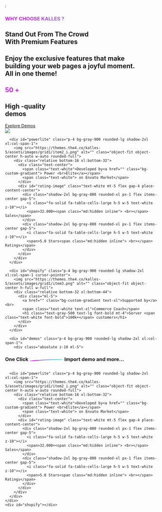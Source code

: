 <section id="gridlayouts" class="bg-black py-5">
  <div id="inner-grid">
    <div id="headtext" class="p-5 grid xl:grid-cols-2">
      <div class="">
        <div id="textcolor" class="flex place-content-center gap-2 xl:place-content-start xl:text-xl">
          <i class="text-white bg-custom-gradient">i</i>
          <h3 class="text-white bg-custom-gradient">WHY CHOOSE KALLES ?</h3>
        </div>
        <div id="text" class="py-3">
          <h1 class="text-center text-white text-2xl font-bold xl:text-start xl:text-5xl">Stand Out From The Crowd<span class="hidden xl:inline"><br></span>With Premium Features</h1>
        </div>
      </div>
      <div class="xl:place-content-end">
        <h1 class="text-gray-500 text-center font-bold xl:text-start xl:text-xl xl:float-end ">Enjoy the exclusive features that make<span class="hidden xl:inline"><br></span>building your web pages a joyful moment.<span class="hidden xl:inline"><br></span>All in one theme!</h1>
      </div>
    </div>
    <div id="layouts" class="p-5 grid md:grid-cols-3 sm:grid-cols-2 gap-6">
      <div id="flex" class="p-4 bg-gray-900 rounded-lg shadow-2xl sm:flex sm:gap-7 md:col-span-2 sm:col-span-2">
        <div>
          <h1 class="bg-custom-gradient text-5xl font-semibold text-white">50 +</h1>
          <h1 class="mt-3 text-2xl font-bold text-white">High -quality<span class="md:hidden inline"> <br></span> demos</h1>
          <div class="flex mt-5">
            <div class="effect-custom rounded-2xl">
              <a href="sundhar" class="relative flex items-center justify-center gap-1 rounded-md border-2 p-3 py-2 border-gray-500 bg-black font-medium text-white backdrop-blur-3xl hover:bg-gray-800 sm:py-2 lg:py-3 md:py-3 xl:py-3">
                <i class="fa-solid fa-table-cells-large h-5 w-5 text-white z-10"></i>
                <span class="cta_text z-10 text-white md:text-xl xl:text-xl">Explore Demos</span>
                <div class="absolute inset-0 flex items-center justify-center overflow-hidden">
                  <span class="h-full w-full animate-pulse bg-opacity-40 bg-gradient-to-r from-violet-700 to-indigo-700"></span>
                  <span class="h-full w-full animate-pulse bg-opacity-40 bg-gradient-to-r from-indigo-700 to-cyan-500 delay-150"></span>
                  <span class="h-full w-full animate-pulse bg-opacity-40 bg-gradient-to-r from-cyan-500 to-violet-700 delay-300"></span>
                </div>
              </a>
            </div>
          </div>
        </div>
        <div class="mt-5 sm:ml-12">
          <img src="https://themes.the4.co/kalles-5/assets/images/grid1/item1.png" class="object-cover sm:h-auto sm:w-full">
        </div>
      </div>

      <div id="powerlite" class="p-4 bg-gray-900 rounded-lg shadow-2xl xl:col-span-1">
        <img src="https://themes.the4.co/kalles-5/assets/images/grid1/item2_i.png" alt="" class="object-fit object-center h-auto w-auto rounded-full">
        <div class="relative bottom-16 xl:bottom-32">
          <div class="text-center">
            <span class="text-white">Developed by<a href="" class="bg-custom-gradient"> Power <br>Elite</a></span>
            <span class="text-white"> on Envato Market</span>
          </div>
          <div id="rating-image" class="text-white mt-5 flex gap-4 place-content-center">
            <div class="shadow-2xl bg-gray-800 rounded-xl px-1 flex items-center gap-5">
              <i class="fa-solid fa-table-cells-large h-5 w-5 text-white z-10"></i>
              <span>32.000+<span class="md:hidden inline"> <br></span> Sales</span>
            </div>
            <div class="shadow-2xl bg-gray-800 rounded-xl px-1 flex items-center gap-5">
              <i class="fa-solid fa-table-cells-large h-5 w-5 text-white z-10"></i>
              <span>5.0 Stars<span class="md:hidden inline"> <br></span> Ratings</span>
            </div>
          </div>
        </div>
      </div>

      <div id="shopify" class="p-4 bg-gray-900 rounded-lg shadow-2xl xl:col-span-1 cursor-pointer">
        <img src="https://themes.the4.co/kalles-5/assets/images/grid1/item3.png" alt="" class="object-fit object-center h-full w-full">
        <div class="relative bottom-32 xl:bottom-44">
          <div class="ml-5">
            <a href="" class="bg-custom-gradient text-xl">Supported by</a><br>
            <span class="text-white text-xl">Commerce Coach</span>
            <h1 class="text-gray-500 text-lg font-bold mt-4">Server <span class="text-white font-bold">100k+</span> customers</h1>
          </div>
        </div>
      </div>

      <div id="demos" class="p-4 bg-gray-900 rounded-lg shadow-2xl xl:col-span-1">
        <div class="absolute z-10 ml-5">
<h3 class="text-white xl:mt-5" data-wow-delay="0.2s" data-wow-duration="1s"><span class="text-white text-lg">One Click<svg class="" xmlns="http://www.w3.org/2000/svg" width="119" height="6" viewBox="0 0 119 6" fill="none">
<path d="M119 0.885906C118.394 0.845638 117.839 0.845638 117.233 0.845638C116.627 0.845638 116.072 0.805369 115.466 0.765101C114.153 0.684564 112.891 0.563758 111.578 0.483222C109.104 0.322148 106.58 0.161074 104.106 0.120805C101.834 0.0402685 99.5117 0 97.2397 0C96.6339 0 96.028 0 95.4726 0C93.2007 0.0402685 90.9287 0.0402685 88.6568 0.0805369C83.3555 0.201342 78.0038 0.322148 72.7026 0.52349C67.5023 0.724832 62.3021 0.926175 57.1523 1.16779C54.6279 1.28859 52.053 1.4094 49.5286 1.5302C46.7518 1.73154 43.975 1.85235 41.2486 2.01342C35.5435 2.37584 29.8888 2.69799 24.1837 3.0604C19.2359 3.38255 14.3386 3.8255 9.44124 4.38926C6.31099 4.79195 3.13025 5.2349 0 5.67785C3.58464 5.87919 7.21977 5.95973 10.8549 6C13.2278 6 15.6008 5.95973 17.9232 5.91946C19.4378 5.87919 20.9525 5.79866 22.5176 5.71812C23.4769 5.67785 24.3857 5.59732 25.2944 5.51678C27.7684 5.31544 30.2927 5.15436 32.7667 4.95302C35.6445 4.75168 38.4718 4.51007 41.3496 4.30872C44.2779 4.10738 47.2567 3.90604 50.185 3.7047C52.8104 3.54362 55.4862 3.38255 58.1621 3.22148C60.737 3.0604 63.3623 2.9396 65.9372 2.81879C68.5626 2.69799 71.1375 2.57718 73.7628 2.45638C76.4387 2.33557 79.0641 2.2953 81.7399 2.21477C86.5868 2.05369 91.4336 2.01342 96.3309 1.97315C99.0573 1.97315 101.733 1.89262 104.459 1.81208C107.135 1.73154 109.811 1.65101 112.437 1.5302C113.497 1.48993 114.608 1.44966 115.668 1.36913C116.173 1.32886 116.728 1.28859 117.233 1.20805C117.687 1.12752 118.142 1.00671 118.596 0.966443C118.748 0.926175 118.849 0.885906 119 0.885906Z" fill="url(#paint0_linear_696_1269)" />
<defs>
<linearGradient id="paint0_linear_696_1269" x1="15.0633" y1="6" x2="24.3252" y2="-24.5103" gradientUnits="userSpaceOnUse">
<stop stop-color="#CE1BFB"/>
<stop offset="1" stop-color="#35E6CC" />
</linearGradient>
</defs>
</svg></span><span class="text-lg">Import demo and more...</span></h3>
</div>
        <img src="https://themes.the4.co/kalles-5/assets/images/grid1/item4.png" alt="" class="object-fit object-center h-full w-auto relative">
      </div>

      <div id="powerlite" class="p-4 bg-gray-900 rounded-lg shadow-2xl xl:col-span-1">
        <img src="https://themes.the4.co/kalles-5/assets/images/grid1/item2_i.png" alt="" class="object-fit object-center h-auto w-auto rounded-full">
        <div class="relative bottom-16 xl:bottom-32">
          <div class="text-center">
            <span class="text-white">Developed by<a href="" class="bg-custom-gradient"> Power <br>Elite</a></span>
            <span class="text-white"> on Envato Market</span>
          </div>
          <div id="rating-image" class="text-white mt-5 flex gap-4 place-content-center">
            <div class="shadow-2xl bg-gray-800 rounded-xl px-1 flex items-center gap-5">
              <i class="fa-solid fa-table-cells-large h-5 w-5 text-white z-10"></i>
              <span>32.000+<span class="md:hidden inline"> <br></span> Sales</span>
            </div>
            <div class="shadow-2xl bg-gray-800 rounded-xl px-1 flex items-center gap-5">
              <i class="fa-solid fa-table-cells-large h-5 w-5 text-white z-10"></i>
              <span>5.0 Stars<span class="md:hidden inline"> <br></span> Ratings</span>
            </div>
          </div>
        </div>
      </div>
    </div>
    <div id="shopify"></div>
  </div>
</section>

<style>
  .bg-custom-gradient {
    background: linear-gradient(81deg, #CE1BFB 10.86%, #35E6CC 89.96%);
    -webkit-background-clip: text;
    -webkit-text-fill-color: transparent;
  }
</style>
